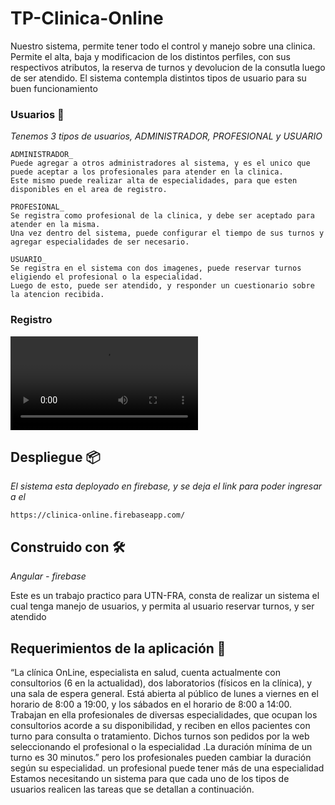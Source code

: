 
# **TP-Clinica-Online**

Nuestro sistema, permite tener todo el control y manejo sobre una clinica. 
Permite el alta, baja y modificacion de los distintos perfiles, con sus respectivos atributos, la reserva de turnos y devolucion de la consutla luego de ser atendido.
El sistema contempla distintos tipos de usuario para su buen funcionamiento

### Usuarios 🔧

_Tenemos 3 tipos de usuarios, ADMINISTRADOR, PROFESIONAL y USUARIO_

```
ADMINISTRADOR_ 
Puede agregar a otros administradores al sistema, y es el unico que puede aceptar a los profesionales para atender en la clinica.
Este mismo puede realizar alta de especialidades, para que esten disponibles en el area de registro.

```

```
PROFESIONAL_ 
Se registra como profesional de la clinica, y debe ser aceptado para atender en la misma.
Una vez dentro del sistema, puede configurar el tiempo de sus turnos y agregar especialidades de ser necesario.

```

```
USUARIO_ 
Se registra en el sistema con dos imagenes, puede reservar turnos eligiendo el profesional o la especialidad.
Luego de esto, puede ser atendido, y responder un cuestionario sobre la atencion recibida.

```

### Registro

![principal](https://github.com/AlejandroLaborde/TP-Clinica-Online/blob/master/imagenes_readme/registro.mp4)

## Despliegue 📦

_El sistema esta deployado en firebase, y se deja el link para poder ingresar a el_
```
https://clinica-online.firebaseapp.com/
```








## Construido con 🛠️

_Angular - firebase_

Este es un trabajo practico para UTN-FRA, consta de realizar un sistema el cual tenga manejo de usuarios, y permita al usuario reservar turnos, y ser atendido

## Requerimientos de la aplicación 🚀

“La clínica OnLine, especialista en salud, cuenta
actualmente con consultorios (6 en la actualidad),
dos laboratorios (físicos en la clínica), y una sala
de espera general. Está abierta al público de lunes
a viernes en el horario de 8:00 a 19:00, y los
sábados en el horario de 8:00 a 14:00.
Trabajan en ella profesionales de diversas
especialidades, que ocupan los consultorios acorde a su disponibilidad, y reciben en ellos
pacientes con turno para consulta o tratamiento. Dichos turnos son pedidos por la web
seleccionando el profesional o la especialidad .La duración mínima de un turno es 30 minutos.”
pero los profesionales pueden cambiar la duración según su especialidad. un profesional puede
tener más de una especialidad
Estamos necesitando un sistema para que cada uno de los tipos de usuarios realicen las tareas
que se detallan a continuación.

